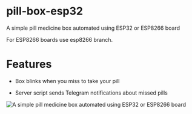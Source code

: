 # pill-box-esp32
A simple pill medicine box automated using ESP32 or ESP8266 board

For ESP8266 boards use esp8266 branch.

# Features

* Box blinks when you miss to take your pill

* Server script sends Telegram notifications about missed pills

![A simple pill medicine box automated using ESP32 or ESP8266 board](demo.gif)
